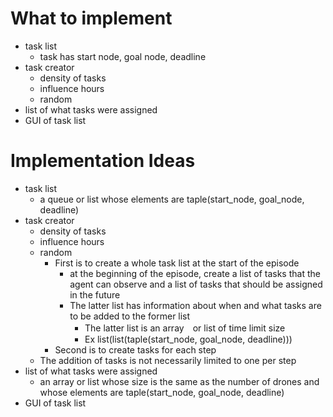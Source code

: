 # What to implement
- task list
  - task has start node, goal node, deadline
- task creator
  - density of tasks
  - influence hours
  - random
- list of what tasks were assigned
- GUI of task list

# Implementation Ideas
- task list
  - a queue or list whose elements are taple(start_node, goal_node, deadline)
- task creator
  - density of tasks
  - influence hours
  - random 
    - First is to create a whole task list at the start of the episode
      - at the beginning of the episode, create a list of tasks that the agent can observe and a list of tasks that should be assigned in the future
      - The latter list has information about when and what tasks are to be added to the former list
          - The latter list is an array　or list of time limit size
          - Ex list(list(taple(start_node, goal_node, deadline)))
    - Second is to create tasks for each step
  - The addition of tasks is not necessarily limited to one per step 
- list of what tasks were assigned
  - an array or list whose size is the same as the number of drones and whose elements are taple(start_node, goal_node, deadline)
- GUI of task list

